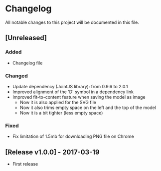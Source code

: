 # Changelog
All notable changes to this project will be documented in this file.

## [Unreleased]
### Added
- Changelog file

### Changed
- Update dependency (JointJS library): from 0.9.6 to 2.0.1
- Improved alignment of the 'D' symbol in a dependency link
- Improved fit-to-content feature when saving the model as image
  - Now it is also applied for the SVG file
  - Now it also trims empty space on the left and the top of the model
  - Now it is a bit tighter (less empty space) 
  
### Fixed
- Fix limitation of 1.5mb for downloading PNG file on Chrome

## [Release v1.0.0] - 2017-03-19
- First release